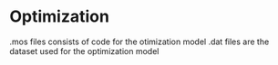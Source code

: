 # Optimization

.mos files consists of code for the otimization model
.dat files are the dataset used for the optimization model
